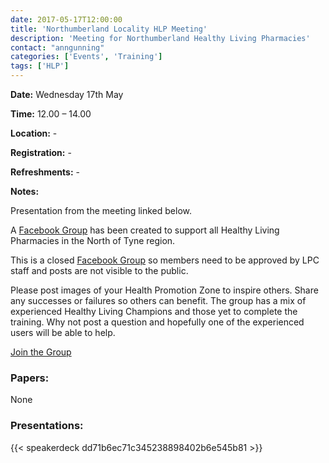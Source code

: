 ```yaml
---
date: 2017-05-17T12:00:00
title: 'Northumberland Locality HLP Meeting'
description: 'Meeting for Northumberland Healthy Living Pharmacies'
contact: "anngunning"
categories: ['Events', 'Training']
tags: ['HLP']
---
```


**Date:**  Wednesday 17th May  

**Time:**  12.00 – 14.00  

**Location:**  -  

**Registration:**  -  

**Refreshments:**  -

**Notes:**  

Presentation from the meeting linked below.

A [Facebook Group](https://www.facebook.com/groups/NOTHLPS/) has been created to support
all Healthy Living Pharmacies in the North of Tyne region.  

This is a closed [Facebook Group](https://www.facebook.com/groups/NOTHLPS/) so members need 
to be approved by LPC staff and posts are not visible to the public.  

Please post images of your Health Promotion Zone to inspire others.  Share any successes or failures 
so others can benefit.  The group has a mix of experienced Healthy Living Champions and those yet to
complete the training.  Why not post a question and hopefully one of the experienced users will be able to help.  

[Join the Group](https://www.facebook.com/groups/NOTHLPS/)

### Papers:

None

### Presentations:

{{< speakerdeck dd71b6ec71c345238898402b6e545b81 >}}
